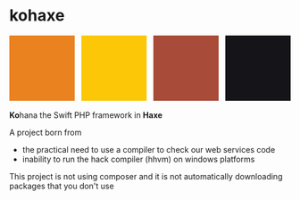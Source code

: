 # kohaxe

![Kohaxe logo](https://raw.githubusercontent.com/barebonemvc/kohaxe/master/kohaxe.svg)

**Ko**hana the Swift PHP framework in **Haxe**

A project born from 
* the practical need to use a compiler to check our web services code 
* inability to run the hack compiler (hhvm) on windows platforms

This project is not using composer and it is not automatically downloading packages that you don't use
